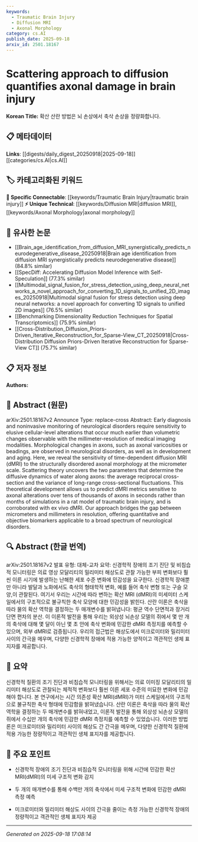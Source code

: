 ```yaml
---
keywords:
  - Traumatic Brain Injury
  - Diffusion MRI
  - Axonal Morphology
category: cs.AI
publish_date: 2025-09-18
arxiv_id: 2501.18167
---
```


<!-- KEYWORD_LINKING_METADATA:
{
  "processed_timestamp": "2025-09-22 22:11:23.881427",
  "vocabulary_version": "1.0",
  "selected_keywords": [
    "Traumatic Brain Injury",
    "Diffusion MRI",
    "Axonal Morphology"
  ],
  "rejected_keywords": [
    "Neurological Disorders"
  ],
  "similarity_scores": {
    "Traumatic Brain Injury": 0.8,
    "Diffusion MRI": 0.78,
    "Axonal Morphology": 0.72
  },
  "extraction_method": "AI_prompt_based",
  "budget_applied": true
}
-->


# Scattering approach to diffusion quantifies axonal damage in brain injury

**Korean Title:** 확산 산란 방법은 뇌 손상에서 축삭 손상을 정량화합니다.

## 📋 메타데이터

**Links**: [[digests/daily_digest_20250918|2025-09-18]]   [[categories/cs.AI|cs.AI]]

## 🏷️ 카테고리화된 키워드
**🔗 Specific Connectable**: [[keywords/Traumatic Brain Injury|traumatic brain injury]]
**⚡ Unique Technical**: [[keywords/Diffusion MRI|diffusion MRI]], [[keywords/Axonal Morphology|axonal morphology]]

## 🔗 유사한 논문
- [[Brain_age_identification_from_diffusion_MRI_synergistically_predicts_neurodegenerative_disease_20250918|Brain age identification from diffusion MRI synergistically predicts neurodegenerative disease]] (84.8% similar)
- [[SpecDiff: Accelerating Diffusion Model Inference with Self-Speculation]] (77.3% similar)
- [[Multimodal_signal_fusion_for_stress_detection_using_deep_neural_networks_a_novel_approach_for_converting_1D_signals_to_unified_2D_images_20250918|Multimodal signal fusion for stress detection using deep neural networks: a novel approach for converting 1D signals to unified 2D images]] (76.5% similar)
- [[Benchmarking Dimensionality Reduction Techniques for Spatial Transcriptomics]] (75.9% similar)
- [[Cross-Distribution_Diffusion_Priors-Driven_Iterative_Reconstruction_for_Sparse-View_CT_20250918|Cross-Distribution Diffusion Priors-Driven Iterative Reconstruction for Sparse-View CT]] (75.7% similar)

## 📋 저자 정보

**Authors:** 

## 📄 Abstract (원문)

arXiv:2501.18167v2 Announce Type: replace-cross 
Abstract: Early diagnosis and noninvasive monitoring of neurological disorders require sensitivity to elusive cellular-level alterations that occur much earlier than volumetric changes observable with the millimeter-resolution of medical imaging modalities. Morphological changes in axons, such as axonal varicosities or beadings, are observed in neurological disorders, as well as in development and aging. Here, we reveal the sensitivity of time-dependent diffusion MRI (dMRI) to the structurally disordered axonal morphology at the micrometer scale. Scattering theory uncovers the two parameters that determine the diffusive dynamics of water along axons: the average reciprocal cross-section and the variance of long-range cross-sectional fluctuations. This theoretical development allows us to predict dMRI metrics sensitive to axonal alterations over tens of thousands of axons in seconds rather than months of simulations in a rat model of traumatic brain injury, and is corroborated with ex vivo dMRI. Our approach bridges the gap between micrometers and millimeters in resolution, offering quantitative and objective biomarkers applicable to a broad spectrum of neurological disorders.

## 🔍 Abstract (한글 번역)

arXiv:2501.18167v2 발표 유형: 대체-교차
요약: 신경학적 장애의 조기 진단 및 비침습적 모니터링은 의료 영상 모달리티의 밀리미터 해상도로 관찰 가능한 부피 변화보다 훨씬 이른 시기에 발생하는 난해한 세포 수준 변화에 민감성을 요구한다. 신경학적 장애뿐만 아니라 발달과 노화에서도 축삭의 형태학적 변화, 예를 들어 축삭 변형 또는 구슬 모양,이 관찰된다. 여기서 우리는 시간에 따라 변하는 확산 MRI (dMRI)의 미세미터 스케일에서의 구조적으로 불규칙한 축삭 모양에 대한 민감성을 밝힌다. 산란 이론은 축삭을 따라 물의 확산 역학을 결정하는 두 매개변수를 밝혀냅니다: 평균 역수 단면적과 장거리 단면 편차의 분산. 이 이론적 발전을 통해 우리는 외상성 뇌손상 모델의 쥐에서 몇 만 개의 축삭에 대해 몇 달이 아닌 몇 초 안에 축삭 변화에 민감한 dMRI 측정치를 예측할 수 있으며, 외부 dMRI로 검증됩니다. 우리의 접근법은 해상도에서 미크로미터와 밀리미터 사이의 간극을 메우며, 다양한 신경학적 장애에 적용 가능한 양적이고 객관적인 생체 표지자를 제공합니다.

## 📝 요약

신경학적 질환의 조기 진단과 비침습적 모니터링을 위해서는 의료 이미징 모달리티의 밀리미터 해상도로 관찰되는 체적적 변화보다 훨씬 이른 세포 수준의 미묘한 변화에 민감해야 합니다. 본 연구에서는 시간 의존성 확산 MRI(dMRI)가 미터 스케일에서의 구조적으로 불규칙한 축삭 형태에 민감함을 밝혀냈습니다. 산란 이론은 축삭을 따라 물의 확산 역학을 결정하는 두 매개변수를 밝혀내었고, 이론적 발전을 통해 외상성 뇌손상 모델의 쥐에서 수십만 개의 축삭에 민감한 dMRI 측정치를 예측할 수 있었습니다. 이러한 방법론은 미크로미터와 밀리미터 사이의 해상도 간 간극을 메우며, 다양한 신경학적 질환에 적용 가능한 정량적이고 객관적인 생체 표지자를 제공합니다.

## 🎯 주요 포인트

- 신경학적 장애의 조기 진단과 비침습적 모니터링을 위해 시간에 민감한 확산 MRI(dMRI)의 미세 구조적 변화 감지

- 두 개의 매개변수를 통해 수백만 개의 축삭에서 미세 구조적 변화에 민감한 dMRI 측정 예측

- 미크로미터와 밀리미터 해상도 사이의 간극을 줄이는 측정 가능한 신경학적 장애의 정량적이고 객관적인 생체 표지자 제공

---

*Generated on 2025-09-18 17:08:14*